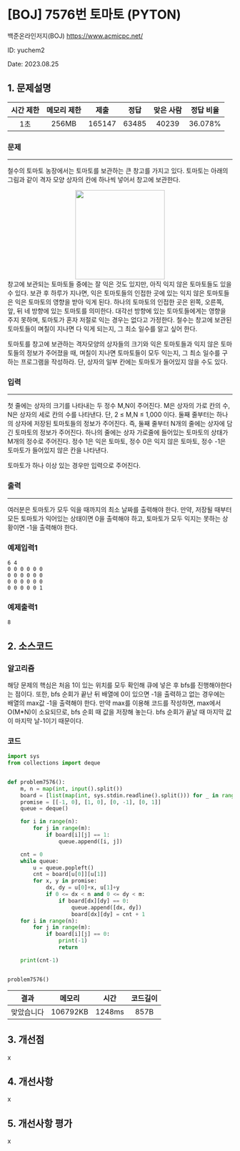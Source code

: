 # [BOJ] 7576번 토마토 (PYTON)
백준온라인저지(BOJ) https://www.acmicpc.net/

ID: yuchem2

Date: 2023.08.25
## 1. 문제설명
| 시간 제한 | 메모리 제한 | 제출  | 정답 | 맞은 사람 | 정답 비율 |
| :---: | :---: | :---: | :---: | :---: | :---: |
| 1초  | 256MB | 165147 | 63485 | 40239 | 36.078% |

### 문제
---
철수의 토마토 농장에서는 토마토를 보관하는 큰 창고를 가지고 있다. 토마토는 아래의 그림과 같이 격자 모양 상자의 칸에 하나씩 넣어서 창고에 보관한다. 

<div align="center">
  <img src="https://upload.acmicpc.net/de29c64f-dee7-4fe0-afa9-afd6fc4aad3a/-/preview/" width="200">
</div>
창고에 보관되는 토마토들 중에는 잘 익은 것도 있지만, 아직 익지 않은 토마토들도 있을 수 있다. 보관 후 하루가 지나면, 익은 토마토들의 인접한 곳에 있는 익지 않은 토마토들은 익은 토마토의 영향을 받아 익게 된다. 하나의 토마토의 인접한 곳은 왼쪽, 오른쪽, 앞, 뒤 네 방향에 있는 토마토를 의미한다. 대각선 방향에 있는 토마토들에게는 영향을 주지 못하며, 토마토가 혼자 저절로 익는 경우는 없다고 가정한다. 철수는 창고에 보관된 토마토들이 며칠이 지나면 다 익게 되는지, 그 최소 일수를 알고 싶어 한다.

토마토를 창고에 보관하는 격자모양의 상자들의 크기와 익은 토마토들과 익지 않은 토마토들의 정보가 주어졌을 때, 며칠이 지나면 토마토들이 모두 익는지, 그 최소 일수를 구하는 프로그램을 작성하라. 단, 상자의 일부 칸에는 토마토가 들어있지 않을 수도 있다.

### 입력
---
첫 줄에는 상자의 크기를 나타내는 두 정수 M,N이 주어진다. M은 상자의 가로 칸의 수, N은 상자의 세로 칸의 수를 나타낸다. 단, 2 ≤ M,N ≤ 1,000 이다. 둘째 줄부터는 하나의 상자에 저장된 토마토들의 정보가 주어진다. 즉, 둘째 줄부터 N개의 줄에는 상자에 담긴 토마토의 정보가 주어진다. 하나의 줄에는 상자 가로줄에 들어있는 토마토의 상태가 M개의 정수로 주어진다. 정수 1은 익은 토마토, 정수 0은 익지 않은 토마토, 정수 -1은 토마토가 들어있지 않은 칸을 나타낸다.

토마토가 하나 이상 있는 경우만 입력으로 주어진다.

### 출력
---
여러분은 토마토가 모두 익을 때까지의 최소 날짜를 출력해야 한다. 만약, 저장될 때부터 모든 토마토가 익어있는 상태이면 0을 출력해야 하고, 토마토가 모두 익지는 못하는 상황이면 -1을 출력해야 한다.

### 예제입력1
```
6 4
0 0 0 0 0 0
0 0 0 0 0 0
0 0 0 0 0 0
0 0 0 0 0 1
```
### 예제출력1
```
8
```
## 2. 소스코드

### 알고리즘
해당 문제의 핵심은 처음 1이 있는 위치를 모두 확인해 큐에 넣은 후 bfs를 진행해야한다는 점이다. 
또한, bfs 순회가 끝난 뒤 배열에 0이 있으면 -1을 출력하고 없는 경우에는 배열의 max값 -1을 출력해야 한다. 
만약 max를 이용해 코드를 작성하면, max에서 O(M*N)이 소요되므로, bfs 순회 때 값을 저장해 놓는다. bfs 순회가 끝날 때 마지막 값이 마지막 날-1이기 때문이다. 
### 코드
```Python
import sys
from collections import deque


def problem7576():
    m, n = map(int, input().split())
    board = [list(map(int, sys.stdin.readline().split())) for _ in range(n)]
    promise = [[-1, 0], [1, 0], [0, -1], [0, 1]]
    queue = deque()

    for i in range(n):
        for j in range(m):
            if board[i][j] == 1:
                queue.append([i, j])

    cnt = 0
    while queue:
        u = queue.popleft()
        cnt = board[u[0]][u[1]]
        for x, y in promise:
            dx, dy = u[0]+x, u[1]+y
            if 0 <= dx < n and 0 <= dy < m:
                if board[dx][dy] == 0:
                    queue.append([dx, dy])
                    board[dx][dy] = cnt + 1
    for i in range(n):
        for j in range(m):
            if board[i][j] == 0:
                print(-1)
                return

    print(cnt-1)


problem7576()

```
| 결과 | 메모리 | 시간 | 코드길이 |
|:---:|:-----: | :---: | :----: |
| 맞았습니다 | 106792KB | 1248ms | 857B |

## 3. 개선점
x
## 4. 개선사항
x

## 5. 개선사항 평가
x
